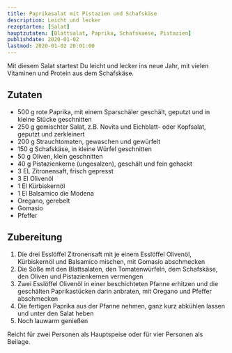 ```yaml
---
title: Paprikasalat mit Pistazien und Schafskäse
description: Leicht und lecker
rezeptarten: [Salat]
hauptzutaten: [Blattsalat, Paprika, Schafskaese, Pistazien]
publishdate: 2020-01-02
lastmod: 2020-01-02 20:01:00
---
```


Mit diesem Salat startest Du leicht und lecker ins neue Jahr, mit vielen Vitaminen und Protein aus dem Schafskäse.


## Zutaten

- 500 g rote Paprika, mit einem Sparschäler geschält, geputzt und in kleine Stücke geschnitten
- 250 g gemischter Salat, z.B. Novita und Eichblatt- oder Kopfsalat, geputzt und zerkleinert
- 200 g Strauchtomaten, gewaschen und gewürfelt
- 150 g Schafskäse, in kleine Würfel geschnitten 
- 50 g Oliven, klein geschnitten
- 40 g Pistazienkerne (ungesalzen), geschält und fein gehackt
- 3 EL Zitronensaft, frisch gepresst
- 3 El Olivenöl
- 1 El Kürbiskernöl
- 1 El Balsamico die Modena
- Oregano, gerebelt
- Gomasio
- Pfeffer


## Zubereitung

1. Die drei Esslöffel Zitronensaft mit je einem Esslöffel Olivenöl, Kürbiskernöl und Balsamico mischen, mit Gomasio abschmecken
2. Die Soße mit den Blattsalaten, den Tomatenwürfeln, dem Schafskäse, den Oliven und Pistazienkernen vermengen
3. Zwei Esslöffel Olivenöl in einer beschichteten Pfanne erhitzen und die geschälten Paprikastücken darin anbraten, mit Oregano und Pfeffer abschmecken
4. Die fertigen Paprika aus der Pfanne nehmen, ganz kurz abkühlen lassen und unter den Salat heben
5. Noch lauwarm genießen

Reicht für zwei Personen als Hauptspeise oder für vier Personen als Beilage.


